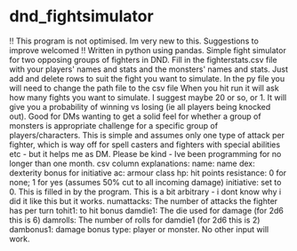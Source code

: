 # dnd_fightsimulator
!! This program is not optimised. Im very new to this. Suggestions to improve welcomed !!
Written in python using pandas.
Simple fight simulator for two opposing groups of fighters in DND.
Fill in the fighterstats.csv file with your players' names and stats and the monsters' names and stats. Just add and delete rows to suit the fight you want to simulate.
In the py file you will need to change the path file to the csv file 
When you hit run it will ask how many fights you want to simulate. I suggest maybe 20 or so, or 1. It will give you a probability of winning vs losing (ie all players being knocked out).
Good for DMs wanting to get a solid feel for whether a group of monsters is appropriate challenge for a specific group of players/characters.
This is simple and assumes only one type of attack per fighter, which is way off for spell casters and fighters with special abilities etc - but it helps me as DM.
Please be kind - Ive been programming for no longer than one month.
csv column explanations:
name: name
dex: dexterity bonus for initiative
ac: armour class
hp: hit points
resistance: 0 for none; 1 for yes (assumes 50% cut to all incoming damage)
initiative: set to 0. This is filled in by the program. This is a bit arbitrary - i dont know why i did it like this but it works.
numattacks: The number of attacks the fighter has per turn
tohit1: to hit bonus
damdie1: The die used for damage (for 2d6 this is 6)
damrolls: The number of rolls for damdie1 (for 2d6 this is 2)
dambonus1: damage bonus
type: player or monster. No other input will work.
